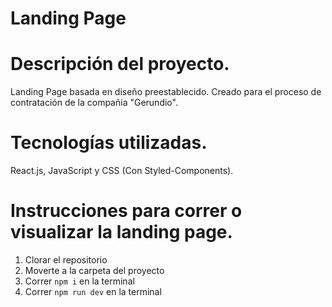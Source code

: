 # Landing Page

# Descripción del proyecto.

Landing Page basada en diseño preestablecido. Creado para el proceso de contratación de la compañia "Gerundio".

# Tecnologías utilizadas.

React.js, JavaScript y CSS (Con Styled-Components).

# Instrucciones para correr o visualizar la landing page.

1. Clorar el repositorio
2. Moverte a la carpeta del proyecto
3. Correr `npm i` en la terminal
4. Correr `npm run dev` en la terminal
